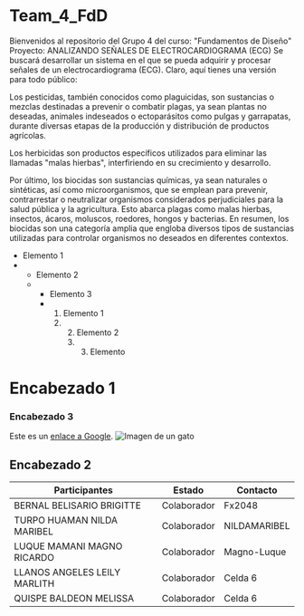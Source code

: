 # Team_4_FdD

Bienvenidos al repositorio del Grupo 4 del curso: "Fundamentos de Diseño"
Proyecto: ANALIZANDO SEÑALES DE ELECTROCARDIOGRAMA (ECG)
Se buscará desarrollar un sistema en el que se pueda adquirir y procesar señales de un electrocardiograma (ECG).
Claro, aquí tienes una versión para todo público:

Los pesticidas, también conocidos como plaguicidas, son sustancias o mezclas destinadas a prevenir o combatir plagas, ya sean plantas no deseadas, animales indeseados o ectoparásitos como pulgas y garrapatas, durante diversas etapas de la producción y distribución de productos agrícolas.

Los herbicidas son productos específicos utilizados para eliminar las llamadas "malas hierbas", interfiriendo en su crecimiento y desarrollo.

Por último, los biocidas son sustancias químicas, ya sean naturales o sintéticas, así como microorganismos, que se emplean para prevenir, contrarrestar o neutralizar organismos considerados perjudiciales para la salud pública y la agricultura. Esto abarca plagas como malas hierbas, insectos, ácaros, moluscos, roedores, hongos y bacterias. En resumen, los biocidas son una categoría amplia que engloba diversos tipos de sustancias utilizadas para controlar organismos no deseados en diferentes contextos.

- Elemento 1
- - Elemento 2
  - - Elemento 3
    - 1. Elemento 1
      2. 2. Elemento 2
         3. 3. Elemento
# Encabezado 1


### Encabezado 3
Este es un [enlace a Google](https://www.google.com).
![Imagen de un gato](https://www.example.com/cat.jpg)


## Encabezado 2
| Participantes | Estado | Contacto |
| --- | --- | --- |
| BERNAL BELISARIO BRIGITTE | Colaborador | Fx2048 |
| TURPO HUAMAN NILDA MARIBEL | Colaborador | NILDAMARIBEL |
| LUQUE MAMANI MAGNO RICARDO | Colaborador | Magno-Luque |
| LLANOS ANGELES LEILY MARLITH | Colaborador | Celda 6 |
| QUISPE BALDEON MELISSA | Colaborador | Celda 6 |




```python print("Hola, mundo!")'''
